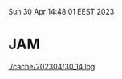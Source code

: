 Sun 30 Apr 14:48:01 EEST 2023
# JAM
<a href='./cache/202304/30_14.log'>./cache/202304/30_14.log</a>
